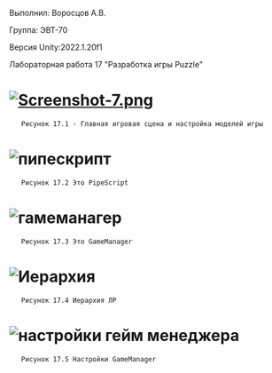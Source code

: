 Выполнил: Воросцов А.В.

Группа: ЭВТ-70

Версия Unity:2022.1.20f1

Лабораторная работа 17 "Разработка игры Puzzle"

# [![Screenshot-7.png](https://i.postimg.cc/y6hg9bx7/Screenshot-7.png)](https://postimg.cc/LhX8FvjW)
       Рисунок 17.1 - Главная игровая сцена и настройка моделей игры
       
# ![пипескрипт](https://user-images.githubusercontent.com/119409903/205280665-a17d8bf8-b946-4f29-a94c-8f71e8f98ffa.jpg)
       Рисунок 17.2 Это PipeScript
       
# ![гамеманагер](https://user-images.githubusercontent.com/119409903/205280671-f9e2aed6-5aab-49ec-8eaa-8e7979794f6d.jpg)
       Рисунок 17.3 Это GameManager
       
# ![Иерархия](https://user-images.githubusercontent.com/119409903/205281211-9130fe25-31c0-47f8-a521-12edbae71eab.jpg)
       Рисунок 17.4 Иерархия ЛР

# ![настройки гейм менеджера](https://user-images.githubusercontent.com/119409903/205281284-7c4243a4-6142-4873-b81c-d098fcf77100.jpg)
       Рисунок 17.5 Настройки GameManager
